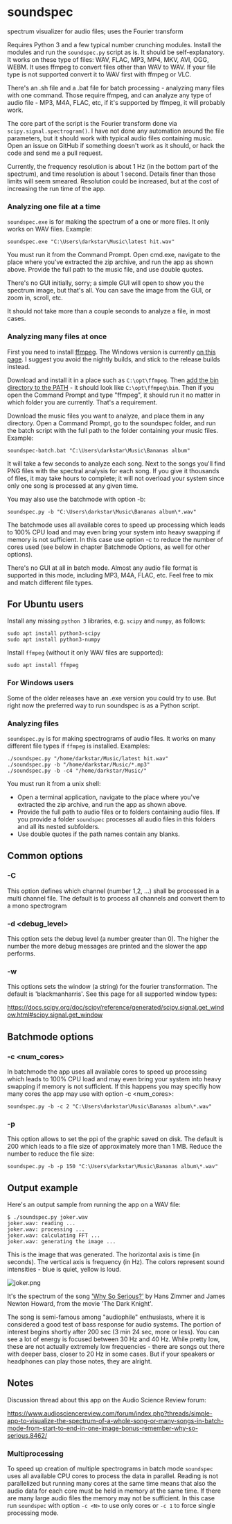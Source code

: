 # soundspec
spectrum visualizer for audio files; uses the Fourier transform

Requires Python 3 and a few typical number crunching modules. Install the modules and run the `soundspec.py` script as is. It should be self-explanatory. It works on these type of files: WAV, FLAC, MP3, MP4, MKV, AVI, OGG, WEBM. It uses ffmpeg to convert files other than WAV to WAV. If your file type is not supported convert it to WAV first with ffmpeg or VLC.

There's an .sh file and a .bat file for batch processing - analyzing many files with one command. Those require ffmpeg, and can analyze any type of audio file - MP3, M4A, FLAC, etc, if it's supported by ffmpeg, it will probably work.

The core part of the script is the Fourier transform done via `scipy.signal.spectrogram()`. I have not done any automation around the file parameters, but it should work with typical audio files containing music. Open an issue on GitHub if something doesn't work as it should, or hack the code and send me a pull request.

Currently, the frequency resolution is about 1 Hz (in the bottom part of the spectrum), and time resolution is about 1 second. Details finer than those limits will seem smeared. Resolution could be increased, but at the cost of increasing the run time of the app.

### Analyzing one file at a time

`soundspec.exe` is for making the spectrum of a one or more files. It only works on WAV files. Example:

```
soundspec.exe "C:\Users\darkstar\Music\latest hit.wav"
```

You must run it from the Command Prompt. Open cmd.exe, navigate to the place where you've extracted the zip archive, and run the app as shown above. Provide the full path to the music file, and use double quotes.

There's no GUI initially, sorry; a simple GUI will open to show you the spectrum image, but that's all. You can save the image from the GUI, or zoom in, scroll, etc.

It should not take more than a couple seconds to analyze a file, in most cases.

### Analyzing many files at once

First you need to install [ffmpeg](https://ffmpeg.org/). The Windows version is currently [on this page](https://ffmpeg.zeranoe.com/builds/). I suggest you avoid the nightly builds, and stick to the release builds instead.

Download and install it in a place such as `C:\opt\ffmpeg`. Then [add the bin directory to the PATH](https://helpdeskgeek.com/windows-10/add-windows-path-environment-variable/) - it should look like `C:\opt\ffmpeg\bin`. Then if you open the Command Prompt and type "ffmpeg", it should run it no matter in which folder you are currently. That's a requirement.

Download the music files you want to analyze, and place them in any directory. Open a Command Prompt, go to the soundspec folder, and run the batch script with the full path to the folder containing your music files. Example:

```
soundspec-batch.bat "C:\Users\darkstar\Music\Bananas album"
```

It will take a few seconds to analyze each song. Next to the songs you'll find PNG files with the spectral analysis for each song. If you give it thousands of files, it may take hours to complete; it will not overload your system since only one song is processed at any given time.

You may also use the batchmode with option -b:

```
soundspec.py -b "C:\Users\darkstar\Music\Bananas album\*.wav"
```

The batchmode uses all available cores to speed up processing which leads to 100% CPU load and may even bring your system into heavy swapping if memory is not sufficient. In this case use option -c to reduce the number of cores used (see below in chapter Batchmode Options, as well for other options).

There's no GUI at all in batch mode. Almost any audio file format is supported in this mode, including MP3, M4A, FLAC, etc. Feel free to mix and match different file types.

## For Ubuntu users

Install any missing `python 3` libraries, e.g. `scipy` and `numpy`, as follows:

```
sudo apt install python3-scipy
sudo apt install python3-numpy
```

Install `ffmpeg` (without it only WAV files are supported):

```
sudo apt install ffmpeg
```

### For Windows users

Some of the older releases have an .exe version you could try to use. But right now the preferred way to run soundspec is as a Python script.

### Analyzing files

`soundspec.py` is for making spectrograms of audio files. It works on many different file types if `ffmpeg` is installed. Examples:

```
./soundspec.py "/home/darkstar/Music/latest hit.wav"
./soundspec.py -b "/home/darkstar/Music/*.mp3"
./soundspec.py -b -c4 "/home/darkstar/Music/"
```

You must run it from a unix shell:
- Open a terminal application, navigate to the place where you've extracted the zip archive, and run the app as shown above. 
- Provide the full path to audio files or to folders containing audio files. If you provide a folder `soundspec` processes all audio files in this folders and all its nested subfolders.
- Use double quotes if the path names contain any blanks.

## Common options

### -C <channel>
This option defines which channel (number 1,2, ...) shall be processed in a multi channel file. The default is to process all channels and convert them to a mono spectrogram

### -d <debug_level>
This option sets the debug level (a number greater than 0). The higher the number the more debug messages are printed and the slower the app performs.

### -w <window>
This options sets the window (a string) for the fourier transformation. The default is 'blackmanharris'. See this page for all supported window types:

https://docs.scipy.org/doc/scipy/reference/generated/scipy.signal.get_window.html#scipy.signal.get_window

## Batchmode options

### -c <num_cores>
In batchmode the app uses all available cores to speed up processing which leads to 100% CPU load and may even bring your system into heavy swapping if memory is not sufficient. If this happens you may specifiy how many cores the app may use with option -c <num_cores>:

```
soundspec.py -b -c 2 "C:\Users\darkstar\Music\Bananas album\*.wav"
```

### -p <ppi> 
This option allows to set the ppi of the graphic saved on disk. The default is 200 which leads to a file size of approximately more than 1 MB. Reduce the number to reduce the file size:

```
soundspec.py -b -p 150 "C:\Users\darkstar\Music\Bananas album\*.wav"
```


## Output example
Here's an output sample from running the app on a WAV file:

```
$ ./soundspec.py joker.wav 
joker.wav: reading ...
joker.wav: processing ...
joker.wav: calculating FFT ...
joker.wav: generating the image ...
```

This is the image that was generated. The horizontal axis is time (in seconds). The vertical axis is frequency (in Hz). The colors represent sound intensities - blue is quiet, yellow is loud.

![joker.png](joker.png)

It's the spectrum of the song ['Why So Serious?'](https://www.youtube.com/watch?v=1zyhQjJ5UgY) by Hans Zimmer and James Newton Howard, from the movie 'The Dark Knight'.

The song is semi-famous among "audiophile" enthusiasts, where it is considered a good test of bass response for audio systems. The portion of interest begins shortly after 200 sec (3 min 24 sec, more or less). You can see a lot of energy is focused between 30 Hz and 40 Hz. While pretty low, these are not actually extremely low frequencies - there are songs out there with deeper bass, closer to 20 Hz in some cases. But if your speakers or headphones can play those notes, they are alright.

## Notes

Discussion thread about this app on the Audio Science Review forum:

https://www.audiosciencereview.com/forum/index.php?threads/simple-app-to-visualize-the-spectrum-of-a-whole-song-or-many-songs-in-batch-mode-from-start-to-end-in-one-image-bonus-remember-why-so-serious.8462/

### Multiprocessing

To speed up creation of multiple spectrograms in batch mode `soundspec` uses all available CPU cores to process the data in parallel. Reading is not parallelized but running many cores at the same time means that also the audio data for each core must be held in memory at the same time. If there are many large audio files the memory may not be sufficient. In this case run `soundspec` with option `-c <N>` to use only <N> cores or `-c 1` to force single processing mode.
